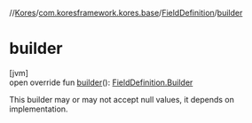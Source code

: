 //[Kores](../../../index.md)/[com.koresframework.kores.base](../index.md)/[FieldDefinition](index.md)/[builder](builder.md)

# builder

[jvm]\
open override fun [builder](builder.md)(): [FieldDefinition.Builder](-builder/index.md)

This builder may or may not accept null values, it depends on implementation.
